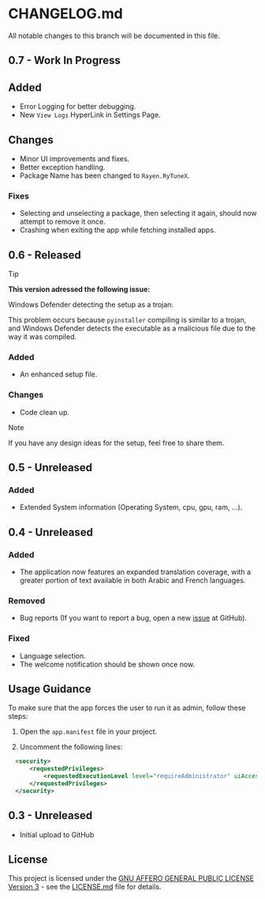 # CHANGELOG.md

All notable changes to this branch will be documented in this file.

## 0.7 - Work In Progress

## Added

- Error Logging for better debugging.
- New `View Logs` HyperLink in Settings Page.

## Changes

- Minor UI improvements and fixes.
- Better exception handling.
- Package Name has been changed to `Rayen.RyTuneX`.

### Fixes

- Selecting and unselecting a package, then selecting it again, should now attempt to remove it once.
- Crashing when exiting the app while fetching installed apps.

## 0.6 - Released

> [!TIP]
> **This version adressed the following issue:**
>
> Windows Defender detecting the setup as a trojan:
>
> This problem occurs because `pyinstaller` compiling is similar to a trojan, and Windows Defender detects the executable as a malicious file due to the way it was compiled.

### Added

- An enhanced setup file.

### Changes

- Code clean up.

> [!NOTE]
> If you have any design ideas for the setup, feel free to share them.

## 0.5 - Unreleased

### Added

- Extended System information (Operating System, cpu, gpu, ram, ...).


## 0.4 - Unreleased

### Added

- The application now features an expanded translation coverage, with a greater portion of text available in both Arabic and French languages.

### Removed

- Bug reports (If you want to report a bug, open a new [issue](https://github.com/rayenghanmi/RyTuneX/issues/new) at GitHub). 

### Fixed

- Language selection.
- The welcome notification should be shown once now.

## Usage Guidance

To make sure that the app forces the user to run it as admin, follow these steps:

1. Open the `app.manifest` file in your project.

2. Uncomment the following lines:

```xml
  <security>
	  <requestedPrivileges>
		  <requestedExecutionLevel level="requireAdministrator" uiAccess="false" />
	  </requestedPrivileges>
  </security>
```

## 0.3 - Unreleased

- Initial upload to GitHub

## License

This project is licensed under the [GNU AFFERO GENERAL PUBLIC LICENSE Version 3](https://www.gnu.org/licenses/agpl-3.0.html) - see the [LICENSE.md](LICENSE.md) file for details.